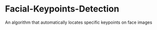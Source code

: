 # Facial-Keypoints-Detection
An algorithm that automatically locates specific keypoints on face images
